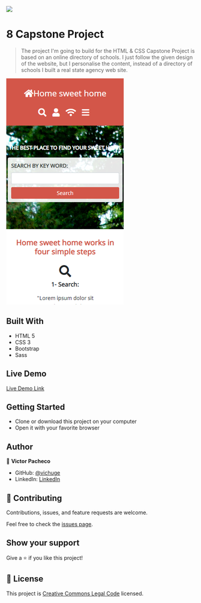 ![](https://img.shields.io/badge/Microverse-blueviolet)

# 8 Capstone Project

> The project I'm going to build for the HTML & CSS Capstone Project is based on an online directory of schools. I just follow the given design of the website, but I personalise the content, instead of a directory of schools I built a real state agency web site.

![screenshot](./assets/img/screenshot.png)

## Built With

- HTML 5
- CSS 3
- Bootstrap
- Sass

## Live Demo

[Live Demo Link](https://raw.githack.com/vichuge/8-capstone-project/feature/index.html)


## Getting Started

- Clone or download this project on your computer
- Open it with your favorite browser

## Author

👤 **Victor Pacheco**

- GitHub: [@vichuge](https://github.com/vichuge)
- LinkedIn: [LinkedIn](https://www.linkedin.com/in/victor-pacheco-7946aab2/)

## 🤝 Contributing

Contributions, issues, and feature requests are welcome.

Feel free to check the [issues page](https://github.com/vichuge/8-capstone-project/issues).

## Show your support

Give a ⭐️ if you like this project!

## 📝 License

This project is [Creative Commons Legal Code](https://github.com/vichuge/8-capstone-project/blob/main/LICENSE) licensed.
